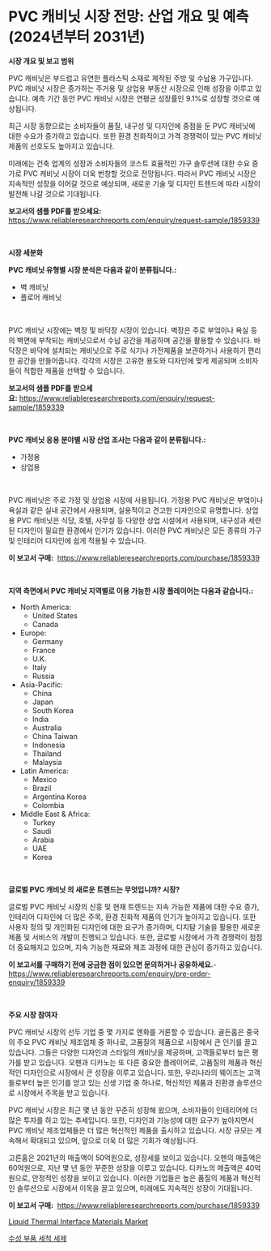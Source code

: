 <p><h1>PVC 캐비닛 시장 전망: 산업 개요 및 예측 (2024년부터 2031년)</h1></p><p><strong>시장 개요 및 보고 범위</strong></p>
<p><p>PVC 캐비닛은 부드럽고 유연한 플라스틱 소재로 제작된 주방 및 수납용 가구입니다. PVC 캐비닛 시장은 증가하는 주거용 및 상업용 부동산 시장으로 인해 성장을 이루고 있습니다. 예측 기간 동안 PVC 캐비닛 시장은 연평균 성장률인 9.1%로 성장할 것으로 예상됩니다.</p><p>최근 시장 동향으로는 소비자들이 품질, 내구성 및 디자인에 중점을 둔 PVC 캐비닛에 대한 수요가 증가하고 있습니다. 또한 환경 친화적이고 가격 경쟁력이 있는 PVC 캐비닛 제품의 선호도도 높아지고 있습니다.</p><p>미래에는 건축 업계의 성장과 소비자들의 코스트 효율적인 가구 솔루션에 대한 수요 증가로 PVC 캐비닛 시장이 더욱 번창할 것으로 전망됩니다. 따라서 PVC 캐비닛 시장은 지속적인 성장을 이어갈 것으로 예상되며, 새로운 기술 및 디자인 트렌드에 따라 시장이 발전해 나갈 것으로 기대됩니다.</p></p>
<p><strong>보고서의 샘플 PDF를 받으세요:</strong> <a href="https://www.reliableresearchreports.com/enquiry/request-sample/1859339">https://www.reliableresearchreports.com/enquiry/request-sample/1859339</a></p>
<p>&nbsp;</p>
<p><strong>시장 세분화</strong></p>
<p><strong>PVC 캐비닛 유형별 시장 분석은 다음과 같이 분류됩니다.:</strong></p>
<p><ul><li>벽 캐비닛</li><li>플로어 캐비닛</li></ul></p>
<p>&nbsp;</p>
<p><p>PVC 캐비닛 시장에는 벽장 및 바닥장 시장이 있습니다. 벽장은 주로 부엌이나 욕실 등의 벽면에 부착되는 캐비닛으로서 수납 공간을 제공하며 공간을 활용할 수 있습니다. 바닥장은 바닥에 설치되는 캐비닛으로 주로 식기나 가전제품을 보관하거나 사용하기 편리한 공간을 만들어줍니다. 각각의 시장은 고유한 용도와 디자인에 맞게 제공되며 소비자들이 적합한 제품을 선택할 수 있습니다.</p></p>
<p><strong>보고서의 샘플 PDF를 받으세요:</strong>&nbsp;<a href="https://www.reliableresearchreports.com/enquiry/request-sample/1859339">https://www.reliableresearchreports.com/enquiry/request-sample/1859339</a></p>
<p>&nbsp;</p>
<p><strong> PVC 캐비닛 응용 분야별 시장 산업 조사는 다음과 같이 분류됩니다.:</strong></p>
<p><ul><li>가정용</li><li>상업용</li></ul></p>
<p>&nbsp;</p>
<p><p>PVC 캐비닛은 주로 가정 및 상업용 시장에 사용됩니다. 가정용 PVC 캐비닛은 부엌이나 욕실과 같은 실내 공간에서 사용되며, 실용적이고 견고한 디자인으로 유명합니다. 상업용 PVC 캐비닛은 식당, 호텔, 사무실 등 다양한 상업 시설에서 사용되며, 내구성과 세련된 디자인이 필요한 환경에서 인기가 있습니다. 이러한 PVC 캐비닛은 모든 종류의 가구 및 인테리어 디자인에 쉽게 적용될 수 있습니다.</p></p>
<p><strong>이 보고서 구매:</strong>&nbsp; <a href="https://www.reliableresearchreports.com/purchase/1859339">https://www.reliableresearchreports.com/purchase/1859339</a></p>
<p>&nbsp;</p>
<p><strong>지역 측면에서 PVC 캐비닛 지역별로 이용 가능한 시장 플레이어는 다음과 같습니다.:</strong></p>
<p><ul>
    <li>
        North America:
        <ul>
            <li>United States</li>
            <li>Canada</li>
        </ul>
    </li>
    <li>
        Europe:
        <ul>
            <li>Germany</li>
            <li>France</li>
            <li>U.K.</li>
            <li>Italy</li>
            <li>Russia</li>
        </ul>
    </li>
    <li>
        Asia-Pacific:
        <ul>
            <li>China</li>
            <li>Japan</li>
            <li>South Korea</li>
            <li>India</li>
            <li>Australia</li>
            <li>China Taiwan</li>
            <li>Indonesia</li>
            <li>Thailand</li>
            <li>Malaysia</li>
        </ul>
    </li>
    <li>
        Latin America:
        <ul>
            <li>Mexico</li>
            <li>Brazil</li>
            <li>Argentina Korea</li>
            <li>Colombia</li>
        </ul>
    </li>
    <li>
        Middle East & Africa:
        <ul>
            <li>Turkey</li>
            <li>Saudi</li>
            <li>Arabia</li>
            <li>UAE</li>
            <li>Korea</li>
        </ul>
    </li>
    </ul></p>
<p>&nbsp;</p>
<p><strong>글로벌 PVC 캐비닛 의 새로운 트렌드는 무엇입니까? 시장?</strong></p>
<p><p>글로벌 PVC 캐비닛 시장의 신흥 및 현재 트렌드는 지속 가능한 제품에 대한 수요 증가, 인테리어 디자인에 더 많은 주목, 환경 친화적 제품의 인기가 높아지고 있습니다. 또한 사용자 정의 및 개인화된 디자인에 대한 요구가 증가하며, 디지턈 기술을 활용한 새로운 제품 및 서비스의 개발이 진행되고 있습니다. 또한, 글로벌 시장에서 가격 경쟁력이 점점 더 중요해지고 있으며, 지속 가능한 재료와 제조 과정에 대한 관심이 증가하고 있습니다.</p></p>
<p><strong>이 보고서를 구매하기 전에 궁금한 점이 있으면 문의하거나 공유하세요.</strong>- <a href="https://www.reliableresearchreports.com/enquiry/pre-order-enquiry/1859339">https://www.reliableresearchreports.com/enquiry/pre-order-enquiry/1859339</a></p>
<p>&nbsp;</p>
<p><strong>주요 시장 참여자</strong></p>
<p><p>PVC 캐비닛 시장의 선두 기업 중 몇 가지로 엔화를 거론할 수 있습니다. 골든홈은 중국의 주요 PVC 캐비닛 제조업체 중 하나로, 고품질의 제품으로 시장에서 큰 인기를 끌고 있습니다. 그들은 다양한 디자인과 스타일의 캐비닛을 제공하며, 고객들로부터 높은 평가를 받고 있습니다. 오펜과 디카노는 또 다른 중요한 플레이어로, 고품질의 제품과 혁신적인 디자인으로 시장에서 큰 성장을 이루고 있습니다. 또한, 우리나라의 웨이즈는 고객들로부터 높은 인기를 얻고 있는 신생 기업 중 하나로, 혁신적인 제품과 친환경 솔루션으로 시장에서 주목을 받고 있습니다.</p><p>PVC 캐비닛 시장은 최근 몇 년 동안 꾸준히 성장해 왔으며, 소비자들이 인테리어에 더 많은 투자를 하고 있는 추세입니다. 또한, 디자인과 기능성에 대한 요구가 높아지면서 PVC 캐비닛 제조업체들은 더 많은 혁신적인 제품을 출시하고 있습니다. 시장 규모는 계속해서 확대되고 있으며, 앞으로 더욱 더 많은 기회가 예상됩니다.</p><p>고른홈은 2021년의 매출액이 50억원으로, 성장세를 보이고 있습니다. 오펜의 매출액은 60억원으로, 지난 몇 년 동안 꾸준한 성장을 이루고 있습니다. 디카노의 매출액은 40억원으로, 안정적인 성장을 보이고 있습니다. 이러한 기업들은 높은 품질의 제품과 혁신적인 솔루션으로 시장에서 이목을 끌고 있으며, 미래에도 지속적인 성장이 기대됩니다.</p></p>
<p><strong>이 보고서 구매:</strong>&nbsp;&nbsp;<a href="https://www.reliableresearchreports.com/purchase/1859339">https://www.reliableresearchreports.com/purchase/1859339</a></p>
<p><p><a href="https://github.com/Hazelklievgspy6vdcsmu106w/Market-Research-Report-List-1/blob/main/liquid-thermal-interface-materials-market.md">Liquid Thermal Interface Materials Market</a></p><p><a href="https://medium.com/@bobbykihnyt57786/%EC%88%98%EC%9A%A9%EC%84%B1-%EB%B6%80%ED%92%88-%EC%84%B8%ED%83%81%EC%A0%9C-%EC%8B%9C%EC%9E%A5-%EA%B7%9C%EB%AA%A8-cagr-%ED%8A%B8%EB%A0%8C%EB%93%9C-2024-2030-dda0f72802d9">수성 부품 세척 세제</a></p></p>
